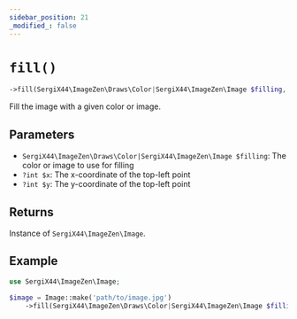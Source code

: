 ```yaml
---
sidebar_position: 21
_modified_: false
---
```

# `fill()`

```php
->fill(SergiX44\ImageZen\Draws\Color|SergiX44\ImageZen\Image $filling, [?int $x = null], [?int $y = null]): SergiX44\ImageZen\Image
```
Fill the image with a given color or image.

## Parameters

- `SergiX44\ImageZen\Draws\Color|SergiX44\ImageZen\Image $filling`: The color or image to use for filling
- `?int $x`: The x-coordinate of the top-left point
- `?int $y`: The y-coordinate of the top-left point


## Returns

Instance of `SergiX44\ImageZen\Image`.

## Example

```php
use SergiX44\ImageZen\Image;

$image = Image::make('path/to/image.jpg')
    ->fill(SergiX44\ImageZen\Draws\Color|SergiX44\ImageZen\Image $filling, [?int $x = null], [?int $y = null]);

```
